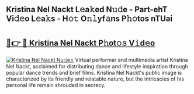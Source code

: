 ## Kristina Nel Nackt L𝚎a𝚔ed N𝚞𝚍e - Part-ehT Vi𝚍𝚎o L𝚎a𝚔s - H𝚘𝚝 O𝚗𝚕yf𝚊ns P𝚑𝚘tos nTUai

# <h2><a href="http://kf95jl.oniu.top/?m=Kristina+Nel+Nackt">🔗👉 🔴 Kristina Nel Nackt P𝚑ot𝚘𝚜 V𝚒d𝚎o</a></h2>

[![Kristina Nel Nackt Nu𝚍e𝚜](https://i.imgur.com/0qMVB7G.gif)](http://kf95jl.oniu.top/?m=Kristina+Nel+Nackt)
Virtual performer and multimedia artist Kristina Nel Nackt, acclaimed for distributing dance and lifestyle inspiration through popular dance trends and brief films. Kristina Nel Nackt's public image is characterized by its friendly and relatable nature, but the intricacies of his personal life remain shrouded in secrecy.  
